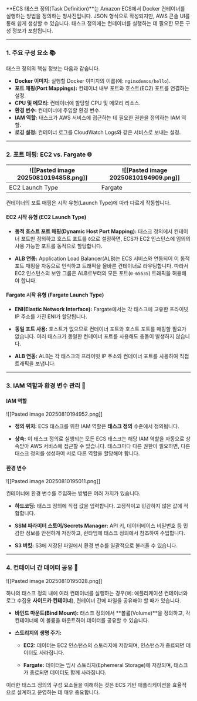 
**ECS 태스크 정의(Task Definition)**는 Amazon ECS에서 Docker 컨테이너를 실행하는 방법을 정의하는 청사진입니다. JSON 형식으로 작성되지만, AWS 콘솔 UI를 통해 쉽게 생성할 수 있습니다. 태스크 정의에는 컨테이너를 실행하는 데 필요한 모든 구성 정보가 포함됩니다.

---

### 1. 주요 구성 요소 📚

태스크 정의의 핵심 정보는 다음과 같습니다.

- **Docker 이미지:** 실행할 Docker 이미지의 이름(예: `nginxdemos/hello`).
- **포트 매핑(Port Mappings):** 컨테이너 내부 포트와 호스트(EC2) 포트를 연결하는 설정.
- **CPU 및 메모리:** 컨테이너에 할당할 CPU 및 메모리 리소스.
- **환경 변수:** 컨테이너에 주입할 환경 변수.
- **IAM 역할:** 태스크가 AWS 서비스에 접근하는 데 필요한 권한을 정의하는 IAM 역할.
- **로깅 설정:** 컨테이너 로그를 CloudWatch Logs와 같은 서비스로 보내는 설정.


---

### 2. 포트 매핑: EC2 vs. Fargate 🌐


| ![[Pasted image 20250810194858.png]] | ![[Pasted image 20250810194909.png]] |
| ------------------------------------ | ------------------------------------ |
| EC2 Launch Type                      | Fargate                              |

컨테이너의 포트 매핑은 시작 유형(Launch Type)에 따라 다르게 작동합니다.

#### EC2 시작 유형 (EC2 Launch Type)

- **동적 호스트 포트 매핑(Dynamic Host Port Mapping):** 태스크 정의에서 컨테이너 포트만 정의하고 호스트 포트를 `0`으로 설정하면, ECS가 EC2 인스턴스에 임의의 사용 가능한 포트를 동적으로 할당합니다.

- **ALB 연동:** Application Load Balancer(ALB)는 ECS 서비스와 연동되어 이 동적 포트 매핑을 자동으로 인식하고 트래픽을 올바른 컨테이너로 라우팅합니다. 따라서 EC2 인스턴스의 보안 그룹은 ALB로부터의 모든 포트(`0-65535`) 트래픽을 허용해야 합니다.

#### Fargate 시작 유형 (Fargate Launch Type)

- **ENI(Elastic Network Interface):** Fargate에서는 각 태스크에 고유한 프라이빗 IP 주소를 가진 ENI가 할당됩니다.

- **동일 포트 사용:** 호스트가 없으므로 컨테이너 포트와 호스트 포트를 매핑할 필요가 없습니다. 여러 태스크가 동일한 컨테이너 포트를 사용해도 충돌이 발생하지 않습니다.

- **ALB 연동:** ALB는 각 태스크의 프라이빗 IP 주소와 컨테이너 포트를 사용하여 직접 트래픽을 보냅니다.


---

### 3. IAM 역할과 환경 변수 관리 🔑

#### IAM 역할

![[Pasted image 20250810194952.png]]

- **정의 위치:** ECS 태스크를 위한 IAM 역할은 **태스크 정의** 수준에서 정의됩니다.

- **상속:** 이 태스크 정의로 실행되는 모든 ECS 태스크는 해당 IAM 역할을 자동으로 상속받아 AWS 서비스에 접근할 수 있습니다. 태스크마다 다른 권한이 필요하면, 다른 태스크 정의를 생성하여 서로 다른 역할을 할당해야 합니다.


#### 환경 변수

![[Pasted image 20250810195011.png]]

컨테이너에 환경 변수를 주입하는 방법은 여러 가지가 있습니다.

- **하드코딩:** 태스크 정의에 직접 값을 입력합니다. 고정적이고 민감하지 않은 값에 적합합니다.

- **SSM 파라미터 스토어/Secrets Manager:** API 키, 데이터베이스 비밀번호 등 민감한 정보를 안전하게 저장하고, 런타임에 태스크 정의에서 참조하여 주입합니다.

- **S3 버킷:** S3에 저장된 파일에서 환경 변수를 일괄적으로 불러올 수 있습니다.

---

### 4. 컨테이너 간 데이터 공유 💾

![[Pasted image 20250810195028.png]]

하나의 태스크 정의 내에 여러 컨테이너를 실행하는 경우(예: 애플리케이션 컨테이너와 로그 수집용 **사이드카 컨테이너**), 컨테이너 간에 파일을 공유해야 할 때가 있습니다.

- **바인드 마운트(Bind Mount):** 태스크 정의에서 **볼륨(Volume)**을 정의하고, 각 컨테이너에 이 볼륨을 마운트하여 데이터를 공유할 수 있습니다.

- **스토리지의 생명 주기:**
    - **EC2:** 데이터는 EC2 인스턴스의 스토리지에 저장되며, 인스턴스가 종료되면 데이터도 사라집니다.

    - **Fargate:** 데이터는 임시 스토리지(Ephemeral Storage)에 저장되며, 태스크가 종료되면 데이터도 함께 사라집니다.

이러한 태스크 정의의 구성 요소들을 이해하는 것은 ECS 기반 애플리케이션을 효율적으로 설계하고 운영하는 데 매우 중요합니다.